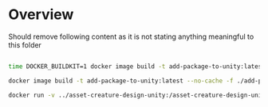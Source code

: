 # Overview

Should remove following content as it is not stating anything meaningful to this folder

```sh

time DOCKER_BUILDKIT=1 docker image build -t add-package-to-unity:latest --no-cache -f ./add-package-to-unity-project/Dockerfile .

docker image build -t add-package-to-unity:latest --no-cache -f ./add-package-to-unity-project/Dockerfile .

docker run -v ../asset-creature-design-unity:/asset-creature-design-unity -it add-package-to-unity /bin/sh
```
